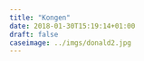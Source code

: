 ```yaml
---
title: "Kongen"
date: 2018-01-30T15:19:14+01:00
draft: false
caseimage: ../imgs/donald2.jpg
---
```


